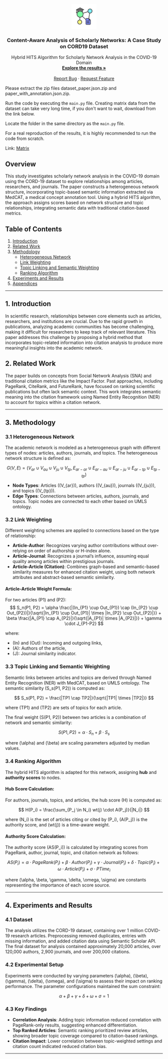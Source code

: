 
<br />
<div align="center">
  <a href="https://arxiv.org/abs/2411.00262">
    <img src="photos/icont.png" alt="Logo" width="80" height="80">
  </a>

  <h3 align="center">Content-Aware Analysis of Scholarly Networks: A Case Study on CORD19 Dataset
</h3>

  <p align="center">
    Hybrid HITS Algorithm for Scholarly Network Analysis in the COVID-19 Domain
    <br />
    <a href="https://arxiv.org/abs/2411.00262"><strong>Explore the results »</strong></a>
    <br />
    <br />
    <a href="https://github.com/mehmetemreakbulut/content-aware-analysis-of-scholarly-networks/issues/new?labels=bug&template=bug-report---.md">Report Bug</a>
    ·
    <a href="https://github.com/mehmetemreakbulut/content-aware-analysis-of-scholarly-networks/issues/new?labels=enhancement&template=feature-request---.md">Request Feature</a>
  </p>
</div>

Please extract the zip files dataset_paper.json.zip and paper_with_annotation.json.zip.

Run the code by executing the `main.py` file. Creating matrix data from the dataset can take very long time, if you don't want to wait, download from the link below.

Locate the folder in the same directory as the `main.py` file.

For a real reproduction of the results, it is highly recommended to run the code from scratch.

Link: [Matrix](https://drive)


## Overview

This study investigates scholarly network analysis in the COVID-19 domain using the CORD-19 dataset to explore relationships among articles, researchers, and journals. The paper constructs a heterogeneous network structure, incorporating topic-based semantic information extracted via MedCAT, a medical concept annotation tool. Using a hybrid HITS algorithm, the approach assigns scores based on network structure and topic relationships, integrating semantic data with traditional citation-based metrics.

## Table of Contents

1. [Introduction](#introduction)
2. [Related Work](#related-work)
3. [Methodology](#methodology)
    - [Heterogeneous Network](#heterogeneous-network)
    - [Link Weighting](#link-weighting)
    - [Topic Linking and Semantic Weighting](#topic-linking-and-semantic-weighting)
    - [Ranking Algorithm](#ranking-algorithm)
4. [Experiments and Results](#experiments-and-results)
5. [Appendices](#appendices)

---

## 1. Introduction

In scientific research, relationships between core elements such as articles, researchers, and institutions are crucial. Due to the rapid growth in publications, analyzing academic communities has become challenging, making it difficult for researchers to keep track of relevant literature. This paper addresses this challenge by proposing a hybrid method that incorporates topic-related information into citation analysis to produce more meaningful insights into the academic network.

## 2. Related Work

The paper builds on concepts from Social Network Analysis (SNA) and traditional citation metrics like the Impact Factor. Past approaches, including PageRank, CiteRank, and FutureRank, have focused on ranking scientific publications but often lack semantic context. This work integrates semantic meaning into the citation framework using Named Entity Recognition (NER) to account for topics within a citation network.

---

## 3. Methodology

### 3.1 Heterogeneous Network

The academic network is modeled as a heterogeneous graph with different types of nodes: articles, authors, journals, and topics. The heterogeneous network structure is defined as:

$$
G(V, E) = (V_{ar} \cup V_{au} \cup V_{ju} \cup V_{tp}, E_{ar-ar} \cup E_{ar-au} \cup E_{ar-ju} \cup E_{ar-tp} \cup E_{tp-tp})
$$

- **Node Types**: Articles (\(V_{ar}\)), authors (\(V_{au}\)), journals (\(V_{ju}\)), and topics (\(V_{tp}\)).
- **Edge Types**: Connections between articles, authors, journals, and topics. Topic nodes are connected to each other based on UMLS ontology.

### 3.2 Link Weighting

Different weighting schemes are applied to connections based on the type of relationship:
- **Article-Author**: Recognizes varying author contributions without over-relying on order of authorship or H-index alone.
- **Article-Journal**: Recognizes a journal’s influence, assuming equal quality among articles within prestigious journals.
- **Article-Article (Citation)**: Combines graph-based and semantic-based similarity measures for enhanced citation weight, using both network attributes and abstract-based semantic similarity.

#### Article-Article Weight Formula:

For two articles \(P1\) and \(P2\):
$$
S_n(P1, P2) = \alpha \frac{|(In_{P1} \cup Out_{P1}) \cap (In_{P2} \cup Out_{P2})|}{\sqrt{|In_{P1} \cup Out_{P1}| \times |In_{P2} \cup Out_{P2}|}} + \beta \frac{|A_{P1} \cap A_{P2}|}{\sqrt{|A_{P1}| \times |A_{P2}|}} + \gamma \cdot J_{P1-P2}
$$

where:
- \(In\) and \(Out\): Incoming and outgoing links,
- \(A\): Authors of the article,
- \(J\): Journal similarity indicator.

### 3.3 Topic Linking and Semantic Weighting

Semantic links between articles and topics are derived through Named Entity Recognition (NER) with MedCAT, based on UMLS ontology. The semantic similarity \(S_s(P1, P2)\) is computed as:

$$
S_s(P1, P2) = \frac{|TP1 \cap TP2|}{\sqrt{|TP1| \times |TP2|}}
$$

where \(TP1\) and \(TP2\) are sets of topics for each article.

The final weight \(S(P1, P2)\) between two articles is a combination of network and semantic similarity:

$$
S(P1, P2) = \alpha \cdot S_n + \beta \cdot S_s
$$

where \(\alpha\) and \(\beta\) are scaling parameters adjusted by median values.

### 3.4 Ranking Algorithm

The hybrid HITS algorithm is adapted for this network, assigning **hub** and **authority scores** to nodes.

#### Hub Score Calculation:

For authors, journals, topics, and articles, the hub score \(H\) is computed as:

$$
H(P_i) = \frac{\sum_{P_j \in N_i} wt(j) \cdot A(P_j)}{|N_i|}
$$

where \(N_i\) is the set of articles citing or cited by \(P_i\), \(A(P_j)\) is the authority score, and \(wt(j)\) is a time-aware weight.

#### Authority Score Calculation:

The authority score \(AS(P_i)\) is calculated by integrating scores from PageRank, author, journal, topic, and citation network as follows:

$$
AS(P_i) = \alpha \cdot PageRank(P_i) + \beta \cdot Author(P_i) + \gamma \cdot Journal(P_i) + \delta \cdot Topic(P_i) + \omega \cdot Article(P_i) + \sigma \cdot PTime_i
$$

where \(\alpha, \beta, \gamma, \delta, \omega, \sigma\) are constants representing the importance of each score source.

---

## 4. Experiments and Results

### 4.1 Dataset

The analysis utilizes the CORD-19 dataset, containing over 1 million COVID-19 research articles. Preprocessing removed duplicates, entries with missing information, and added citation data using Semantic Scholar API. The final dataset for analysis contained approximately 20,000 articles, over 120,000 authors, 2,900 journals, and over 200,000 citations.

### 4.2 Experimental Setup

Experiments were conducted by varying parameters \(\alpha\), \(\beta\), \(\gamma\), \(\delta\), \(\omega\), and \(\sigma\) to assess their impact on ranking performance. The parameter configurations maintained the sum constraint:

$$
\alpha + \beta + \gamma + \delta + \omega + \sigma = 1
$$

### 4.3 Key Findings

- **Correlation Analysis**: Adding topic information reduced correlation with PageRank-only results, suggesting enhanced differentiation.
- **Top Ranked Articles**: Semantic ranking prioritized review articles, showing broader topic coverage compared to citation-based rankings.
- **Citation Impact**: Lower correlation between topic-weighted settings and citation count indicated reduced citation bias.

---
